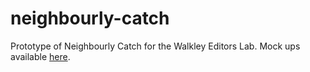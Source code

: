 # neighbourly-catch
Prototype of Neighbourly Catch for the Walkley Editors Lab. Mock ups available [here](https://interactives.stuff.co.nz/2018/03/neighbourly-catch/).
